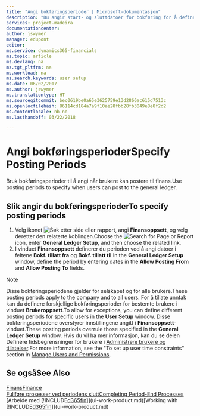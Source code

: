 ```yaml
---
title: "Angi bokføringsperioder | Microsoft-dokumentasjon"
description: "Du angir start- og sluttdatoer for bokføring for å definere når brukere kan bokføre i Finans."
services: project-madeira
documentationcenter: 
author: jswymer
manager: edupont
editor: 
ms.service: dynamics365-financials
ms.topic: article
ms.devlang: na
ms.tgt_pltfrm: na
ms.workload: na
ms.search.keywords: user setup
ms.date: 06/02/2017
ms.author: jswymer
ms.translationtype: HT
ms.sourcegitcommit: bec0619be0a65e3625759e13d2866ac615d7513c
ms.openlocfilehash: 86114cd184a7a9f10ae28fbb28fb3049e8e8f2d2
ms.contentlocale: nb-no
ms.lasthandoff: 03/22/2018

---
```

# <a name="specify-posting-periods"></a><span data-ttu-id="6718d-103">Angi bokføringsperioder</span><span class="sxs-lookup"><span data-stu-id="6718d-103">Specify Posting Periods</span></span>
<span data-ttu-id="6718d-104">Bruk bokføringsperioder til å angi når brukere kan postere til finans.</span><span class="sxs-lookup"><span data-stu-id="6718d-104">Use posting periods to specify when users can post to the general ledger.</span></span>  

## <a name="to-specify-posting-periods"></a><span data-ttu-id="6718d-105">Slik angir du bokføringsperioder</span><span class="sxs-lookup"><span data-stu-id="6718d-105">To specify posting periods</span></span>
1. <span data-ttu-id="6718d-106">Velg ikonet ![Søk etter side eller rapport](media/ui-search/search_small.png "Søk etter side eller rapport"), angi **Finansoppsett**, og velg deretter den relaterte koblingen.</span><span class="sxs-lookup"><span data-stu-id="6718d-106">Choose the ![Search for Page or Report](media/ui-search/search_small.png "Search for Page or Report icon") icon, enter **General Ledger Setup**, and then choose the related link.</span></span>  
2. <span data-ttu-id="6718d-107">I vinduet **Finansoppsett** definerer du perioden ved å angi datoer i feltene **Bokf. tillatt fra** og **Bokf. tillatt til**.</span><span class="sxs-lookup"><span data-stu-id="6718d-107">In the **General Ledger Setup** window, define the period by entering dates in the **Allow Posting From** and **Allow Posting To** fields.</span></span>  

> [!NOTE]  
>   <span data-ttu-id="6718d-108">Disse bokføringsperiodene gjelder for selskapet og for alle brukere.</span><span class="sxs-lookup"><span data-stu-id="6718d-108">These posting periods apply to the company and to all users.</span></span> <span data-ttu-id="6718d-109">For å tillate unntak kan du definere forskjellige bokføringsperioder for bestemte brukere i vinduet **Brukeroppsett**.</span><span class="sxs-lookup"><span data-stu-id="6718d-109">To allow for exceptions, you can define different posting periods for specific users in the **User Setup** window.</span></span> <span data-ttu-id="6718d-110">Disse bokføringsperiodene overstyrer innstillingene angitt i **Finansoppsett**-vinduet.</span><span class="sxs-lookup"><span data-stu-id="6718d-110">These posting periods overrule those specified in the **General Ledger Setup** window.</span></span> <span data-ttu-id="6718d-111">Hvis du vil ha mer informasjon, kan du se delen Definere tidsbegrensninger for brukere i [Administrere brukere og tillatelser](ui-how-users-permissions.md).</span><span class="sxs-lookup"><span data-stu-id="6718d-111">For more information, see the "To set up user time constraints" section in [Manage Users and Permissions](ui-how-users-permissions.md).</span></span>

## <a name="see-also"></a><span data-ttu-id="6718d-112">Se også</span><span class="sxs-lookup"><span data-stu-id="6718d-112">See Also</span></span>
[<span data-ttu-id="6718d-113">Finans</span><span class="sxs-lookup"><span data-stu-id="6718d-113">Finance</span></span>](finance.md)  
[<span data-ttu-id="6718d-114">Fullføre prosesser ved periodens slutt</span><span class="sxs-lookup"><span data-stu-id="6718d-114">Completing Period-End Processes</span></span>](year-how-complete-period-end-processes.md)  
<span data-ttu-id="6718d-115">[Arbeide med [!INCLUDE[d365fin](includes/d365fin_md.md)]](ui-work-product.md)</span><span class="sxs-lookup"><span data-stu-id="6718d-115">[Working with [!INCLUDE[d365fin](includes/d365fin_md.md)]](ui-work-product.md)</span></span>

